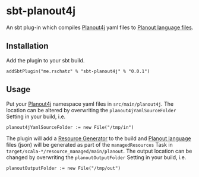 # sbt-planout4j

An sbt plug-in which compiles [Planout4j](https://github.com/Glassdoor/planout4j) yaml files to
[Planout language files](https://facebook.github.io/planout/docs/planout-language.html).
 
## Installation

Add the plugin to your sbt build.

    addSbtPlugin("me.rschatz" % "sbt-planout4j" % "0.0.1")
    
## Usage

Put your [Planout4j](https://github.com/Glassdoor/planout4j) namespace yaml files in `src/main/planout4j`. The location
can be altered by overwriting the `planout4jYamlSourceFolder` Setting in your build, i.e.

    planout4jYamlSourceFolder := new File("/tmp/in") 
 
The plugin will add a [Resource Generator](https://www.scala-sbt.org/1.x/docs/Howto-Generating-Files.html) to the build
and [Planout language](https://facebook.github.io/planout/docs/planout-language.html) files (json) will be generated as
part of the `managedResources` Task in `target/scala-*/resource_managed/main/planout`. The output location can be
changed by overwriting the `planoutOutputFolder` Setting in your build, i.e.

    planoutOutputFolder := new File("/tmp/out")
